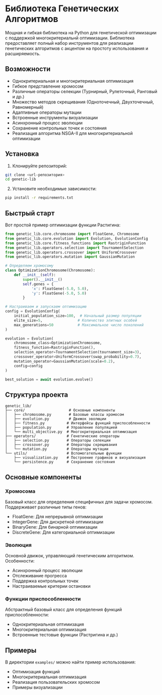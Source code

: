 # Библиотека Генетических Алгоритмов

Мощная и гибкая библиотека на Python для генетической оптимизации с поддержкой многокритериальнй оптимизации. Библиотека предоставляет полный набор инструментов для реализации генетических алгоритмов с акцентом на простоту использования и расширяемость.

## Возможности

- Однокритериальная и многокритериальная оптимизация
- Гибкое представление хромосом
- Различные операторы селекции (Турнирный, Рулеточный, Ранговый и др.)
- Множество методов скрещивания (Одноточечный, Двухточечный, Равномерный)
- Адаптивные операторы мутации
- Встроенные инструменты визуализации
- Асинхронный процесс эволюции
- Сохранение контрольных точек и состояния
- Реализация алгоритма NSGA-II для многокритериальной оптимизации

## Установка

1. Клонируйте репозиторий:
```bash
git clone <url-репозитория>
cd genetic-lib
```

2. Установите необходимые зависимости:
```bash
pip install -r requirements.txt
```

## Быстрый старт

Вот простой пример оптимизации функции Растигина:

```python
from genetic_lib.core.chromosome import FloatGene, Chromosome
from genetic_lib.core.evolution import Evolution, EvolutionConfig
from genetic_lib.core.fitness_functions import RastriginFunction
from genetic_lib.operators.selection import TournamentSelection
from genetic_lib.operators.crossover import UniformCrossover
from genetic_lib.operators.mutation import GaussianMutation

# Определяем хромосому
class OptimizationChromosome(Chromosome):
    def __init__(self):
        super().__init__()
        self.genes = {
            'x': FloatGene(-5.0, 5.0),
            'y': FloatGene(-5.0, 5.0)
        }

# Настраиваем и запускаем оптимизацию
config = EvolutionConfig(
    initial_population_size=100,  # Начальный размер популяции
    elite_size=5,                # Количество элитных особей
    max_generations=50           # Максимальное число поколений
)

evolution = Evolution(
    chromosome_class=OptimizationChromosome,
    fitness_function=RastriginFunction(),
    selection_operator=TournamentSelection(tournament_size=3),
    crossover_operator=UniformCrossover(swap_probability=0.7),
    mutation_operator=GaussianMutation(scale=0.2),
    config=config
)

best_solution = await evolution.evolve()
```

## Структура проекта

```
genetic_lib/
├── core/                    # Основные компоненты
│   ├── chromosome.py        # Базовые классы хромосом
│   ├── evolution.py         # Движок эволюции
│   ├── fitness.py          # Интерфейсы функций приспособленности
│   ├── population.py       # Управление популяцией
│   └── multi_objective.py  # Многокритериальная оптимизация
├── operators/              # Генетические операторы
│   ├── selection.py        # Операторы селекции
│   ├── crossover.py        # Операторы скрещивания
│   └── mutation.py         # Операторы мутации
└── utils/                  # Вспомогательные функции
    ├── visualization.py    # Построение графиков и визуализация
    └── persistence.py      # Сохранение состояния
```

## Основные компоненты

### Хромосома
Базовый класс для определения специфичных для задачи хромосом. Поддерживает различные типы генов:
- FloatGene: Для непрерывной оптимизации
- IntegerGene: Для дискретной оптимизации
- BinaryGene: Для бинарной оптимизации
- DiscreteGene: Для категориальной оптимизации

### Эволюция
Основной движок, управляющий генетическим алгоритмом. Особенности:
- Асинхронный процесс эволюции
- Отслеживание прогресса
- Поддержка контрольных точек
- Настраиваемые критерии остановки

### Функции приспособленности
Абстрактный базовый класс для определения функций приспособленности:
- Однокритериальная оптимизация
- Многокритериальная оптимизация
- Встроенные тестовые функции (Растригина и др.)

## Примеры

В директории `examples/` можно найти  пример использования:
- Оптимизация функций
- Многокритериальная оптимизация
- Реализация пользовательских хромосом
- Примеры визуализации

